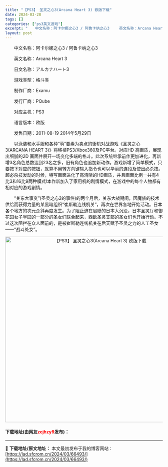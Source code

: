 ```yaml
---
title: "【PS3】 圣灵之心3(Arcana Heart 3) 欧版下载"
date: 2024-03-28
tags: []
categories: ["ps3英文游戏"]
excerpt: "　　中文名称：阿卡尔娜之心3 / 阿鲁卡纳之心3 　　英文名称：Arcana Heart 3 　　日文名称：アルカナハート3 　　游戏类型：格斗类 　　制作厂商：Examu 　　发行厂商：PQube 　　对应主机：PS3 　　语言版本：欧版 　　发售日期：2011-08-19 2014年5月29日 &hellip;"
layout: post
---
```


 <p>　　中文名称：阿卡尔娜之心3 / 阿鲁卡纳之心3</p> <p>　　英文名称：Arcana Heart 3</p> <p>　　日文名称：アルカナハート3</p> <p>　　游戏类型：格斗类</p> <p>　　制作厂商：Examu</p> <p>　　发行厂商：PQube</p> <p>　　对应主机：PS3</p> <p>　　语言版本：欧版</p> <p>　　发售日期：2011-08-19 2014年5月29日</p> <p>　　以泳装和水手服和各种&ldquo;萌&rdquo;要素为卖点的街机对战游戏《圣灵之心3(ARCANA HEART 3)》将移植PS3/Xbox360及PC平台。对应HD 高画质，展现出细腻的2D 画面并展开一场变化多端的格斗。此次系统继承前作更加进化，再新增3名角色总数达到23名之多，旧有角色也追加新动作。游戏新增了简单模式，只要按下对应的按钮，就算不用转方向键输入指令也可以华丽的连段及使出必杀技。超必杀技发动的时候，特写画面进化了高清晰的HD画质，并且画面比例一共有4比3和16比9两种模式!本作新加入了家用机的剧情模式，在游戏中的每个人物都有相对应的游戏剧情。</p> <p>　　&ldquo;关东大事变&rdquo;(圣灵之心2的事件)的两个月后，关东大战期间，因魔族的技术供给而获得力量的某黑暗组织&ldquo;崔斯勒连线机关&rdquo;，再次在世界各地开始活动。日本各个地方的次元歪斜再度发生。为了阻止迫在眉睫的日本大沉没，日本圣灵厅和御花园女子学园的一部分的圣女们联合起来，西欧圣灵支部的圣女们也开始行动。不过这次阻拦在众人面前的，是被崔斯勒连线机关在后天赋予圣灵之力的人工圣女&mdash;&mdash;&ldquo;战斗处女&rdquo;。</p> <p align="center"><img align="" border="0" src="https://lad.sfcrom.cn/wp-content/uploads/2024/03/20240328_66051bd57aa21.jpg" width="593" alt="【PS3】 圣灵之心3(Arcana Heart 3) 欧版下载" /></p> <p><h4>下载地址(由网友<font color="red">zcjhzy9</font>发布)：</h4></p> 

---
📖 **下载地址/原文地址：** 本文最初发布于我的博客网站：[https://lad.sfcrom.cn/2024/03/66493/](https://lad.sfcrom.cn/2024/03/66493/)

